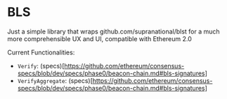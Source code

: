 # BLS

Just a simple library that wraps github.com/supranational/blst for a much more comprehensible UX and UI, compatible with Ethereum 2.0

Current Functionalities:

* `Verify`: (specs)[https://github.com/ethereum/consensus-specs/blob/dev/specs/phase0/beacon-chain.md#bls-signatures]
* `VerifyAggregate`: (specs)[https://github.com/ethereum/consensus-specs/blob/dev/specs/phase0/beacon-chain.md#bls-signatures]